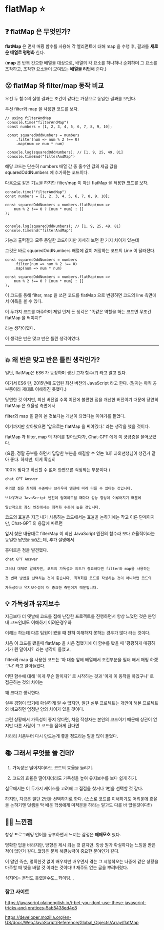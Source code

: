 # flatMap :star:

## :question: flatMap 은 무엇인가? 
  **flatMap** 은 먼저 매핑 함수를 사용해 각 엘리먼트에 대해 map 을 수행 후, 결과를 **새로운 배열로 평평화** 한다.
  
  (**map** 은 반복 간으한 배열을 대상으로, 배열의 각 요소를 하나하나 순회하며 그 요소를 조작하고, 조작한 요소들이 모여있는 **배열을 리턴**해 준다.)

  
## :open_mouth: flatMap 와 filter/map 동작 비교
  우선 두 함수의 실행 결과는 조건이 같다는 가정으로 동일한 결과를 보인다.
  
  우선 filter와 map 을 사용한 코드를 보자.
 
```
// using filterAndMap
 console.time("filterAndMap")
 const numbers = [1, 2, 3, 4, 5, 6, 7, 8, 9, 10];
 
 const squaredOddNumbers = numbers
     .filter(num => num % 2 !== 0)
     .map(num => num * num)
 
 console.log(squaredOddNumbers); // [1, 9, 25, 49, 81]
 console.timeEnd("filterAndMap")
```
  해당 코드는 단순히 numbers 배열 값 중 홀수인 값의 제곱 값을 squaredOddNumbers 에 추가하는 코드이다.

  다음으로 같은 기능을 하지만 filter/map 이 아닌 flatMap 을 적용한 코드를 보자.
```
console.time("filterAndMap")
const numbers = [1, 2, 3, 4, 5, 6, 7, 8, 9, 10];

const squaredOddNumbers = numbers.flatMap(num => 
    num % 2 !== 0 ? [num * num] : []
);


console.log(squaredOddNumbers); // [1, 9, 25, 49, 81]
console.timeEnd("filterAndMap")
```
기능과 출력결과 모두 동일한 코드이지만 자세히 보면 한 가지 차이가 있는데

그것은 바로 squaredOddNumbers 배열에 값이 저장하는 코드의 Line 이 달라졌다.

```
const squaredOddNumbers = numbers
    .filter(num => num % 2 !== 0)
    .map(num => num * num)

const squaredOddNumbers = numbers.flatMap(num => 
    num % 2 !== 0 ? [num * num] : []
);
```
이 코드를 통해 filter, map 을 쓰던 코드를 flatMap 으로 변경하면 코드의 line 측면에서 이득을 볼 수 있다.

 

이 두가지 코드를 마주하며 제일 먼저 든 생각은 "똑같은 역할을 하는 코드면 무조건 flatMap 을 써야지!"

라는 생각이였다. 

이 생각은 반은 맞고 반은 틀린 생각이었다.
***

## :boom: 왜 반은 맞고 반은 틀린 생각인가?
일단, flatMap은 ES6 가 등장하며 생긴 고차 함수(?) 라고 알고 있다.

여기서 ES6 란, 2015년에 도입된 최신 버전의 JavaScript 라고 한다. (필자는 아직 공부중이라 제대로 이해하진 못했다.)

 

당연한 것 이지만, 최신 버전일 수록 이전에 불편한 점을 개선한 버전이기 때문에 당연히 flatMap 은 효율성 측면에서

filter와 map 을 같이 쓴 것보다는 개선이 되었다는 이야기를 들었다.

 

여기까지만 찾아봤으면 '앞으로는 flatMap 을 써야겠다.' 라는 생각을 했을 것이다.

 

flatMap 과 filter, map 의 차이를 찾아보다가, Chat-GPT 에게 이 궁금증을 물어보았다.

(요즘, 정말 공부를 하면서 답답한 부분을 해결할 수 있는 1대1 과외선생님이 생긴거 같아 좋다. 하지만, 이게 확실히 

100% 맞다고 확신할 수 없어 한편으론 걱정되는 부분이다.)

 
```
chat GPT Answer

주의할 점은 최적화 수준이나 브라우저 엔진에 따라 다를 수 있다는 것입니다.

브라우저나 JavaScript 엔진이 업데이트될 때마다 성능 향상이 이루어지기 때문에

일반적으로 최신 엔진에서는 최적화 수준이 높을 것입니다.
```
 

코드의 효율은 지금 내가 사용하는 코드에서는 효율을 논하기에는 작고 이른 단계이지만,  Chat-GPT 의 응답에 따르면 

앞서 찾은 내용대로 filterMap 이 최신 JavaScript 엔진의 함수라 보다 효율적이라는 동일한 답변을 들었는데, 추가 설명에서 

흥미로운 점을 발견했다.

 
```
chat GPT Answer

그러나 대체로 말하자면, 코드의 가독성과 의도가 중요하다면 filter와 map을 사용하는

첫 번째 방법을 선택하는 것이 좋습니다. 최적화된 코드를 작성하는 것이 아니라면 코드의

가독성이나 유지보수성이 더 중요한 측면이기 때문입니다.
```
 

## :bulb: 가독성과 유지보수

지금보다 더 옛날에 코드를 접해 난잡한 프로젝트를 진행하면서 항상 느꼈던 것은 분명 내 코드인데도 이해하기 어려운경우와 

이해는 하는데 다른 팀원이 봤을 때 전혀 이해하지 못하는 경우가 많다 라는 것이다.

 

처음 이 코드를 봤을때 flatMap 을 처음 접했기에 이 함수를 봤을 때  '평평하게 매핑하기가 뭔 말이지?' 라는 생각이 들었고, 

filter와 map 을 사용한 코드는 '아 대충 앞에 배열에서 조건부분을 필터 해서 매핑 하겠구나' 라고 알아들었다.

 

어떤 함수에 대해 '이게 무슨 말이지?' 로 시작하는 것과 '이게 이 동작을 하겠구나' 로 접근하는 것의 차이는 

꽤 크다고 생각한다.

 

실무 경험이 없기에 확실하게 알 수 없지만, 일단 실무 프로젝트는 개인이 해본 프로젝트와 비교하면 엄청난 양의 차이가 있을 것이다. 

그런 상황에서 가독성이 좋지 않다면, 처음 작성자는 본인의 코드이기 때문에 상관이 없지만 다른 사람이 그 코드를 접하게 된다면 

차라리 처음부터 다시 만드는게 좋을 정도라는 말을 많이 들었다. 

## :books: 그래서 무엇을 쓸 건데?
1. 가독성은 떨어지더라도 코드의 효율을 늘리기.

2. 코드의 효율은 떨어지더라도 가독성을 높여 유지보수를 보다 쉽게 하기.

 

실무에서는 이 두가지 케이스를 고려해 그 접점을 찾거나 1번을 선택할 것 같다. 

하지만, 지금은 일단 2번을 선택하기로 한다. (스스로 코드를 이해하기도 어려운데 효율을 논하기엔 덧셈을 막 배운 학생에게 미적분을 하라는 말과도 다를 바 없을것이다!!)

 

 

## :guardsman: 느낀점
 

항상 프로그래밍 언어를 공부하면서 느끼는 감정은 **애매모호** 였다.

명확한 답을 바라지만, 방향은 제시 되는 것 같지만. 항상 뭔가 확실하다는 느낌을 받은 적이 없던거 같다..코딩은 문제 해결능력이 중요한 분야인거 같다. 

이 말인 즉슨, 명확한것 없이 배우지만 배우면서 겪는 그 시행착오는 나중에 같은 상황을 마주할 때 빛을 바랄 것 이라는 것이다!!! 재주도 없는 글을 뿌려버렸다. 

심지어는 문법도 틀렸을수도...화이팅...

### 참고 사이트 

<https://javascript.plainenglish.io/i-bet-you-dont-use-these-javascript-tricks-and-pratices-5ab5438ed4c8>

<https://developer.mozilla.org/en-US/docs/Web/JavaScript/Reference/Global_Objects/Array/flatMap>
